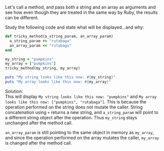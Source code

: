 Let's call a method, and pass both a string and an array as arguments and see how even though they are treated in the same way by Ruby, the results can be different.

Study the following code and state what will be displayed...and why:
```rb
def tricky_method(a_string_param, an_array_param)
  a_string_param += "rutabaga"
  an_array_param << "rutabaga"
end

my_string = "pumpkins"
my_array = ["pumpkins"]
tricky_method(my_string, my_array)

puts "My string looks like this now: #{my_string}"
puts "My array looks like this now: #{my_array}"
```

Solution:  
This will display `My string looks like this now: "pumpkins"` and `My array looks like this now: ["pumpkins", "rutabaga"]`.  This is because the operation performed on the string does not mutate the caller. String concatenation using `+` returns a new string, and `a_string_param` will point to a different string object after the operation. Thus `my_string` stays unchanged after the method call.

`an_array_param` is still pointing to the same object in memory as `my_array`, and since the operation performed on the array mutates the caller, `my_array` is changed after the method call.
